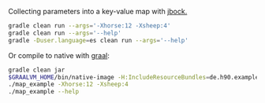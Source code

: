 Collecting parameters into a key-value map with [jbock.](https://github.com/h908714124/jbock)

````sh
gradle clean run --args='-Xhorse:12 -Xsheep:4'
gradle clean run --args='--help'
gradle -Duser.language=es clean run --args='--help'
````

Or compile to native with [graal](https://www.graalvm.org/):

````sh
gradle clean jar
$GRAALVM_HOME/bin/native-image -H:IncludeResourceBundles=de.h90.example.bundle.MyBundle -jar build/libs/jbock-map-example.jar map_example
./map_example -Xhorse:12 -Xsheep:4
./map_example --help
````

